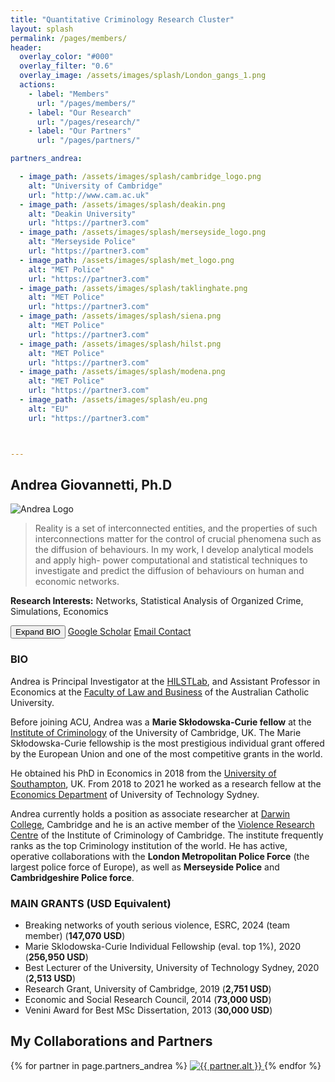 ```yaml
---
title: "Quantitative Criminology Research Cluster"
layout: splash
permalink: /pages/members/
header:
  overlay_color: "#000"
  overlay_filter: "0.6"
  overlay_image: /assets/images/splash/London_gangs_1.png
  actions:
    - label: "Members"
      url: "/pages/members/"
    - label: "Our Research"
      url: "/pages/research/"
    - label: "Our Partners"
      url: "/pages/partners/"

partners_andrea:

  - image_path: /assets/images/splash/cambridge_logo.png
    alt: "University of Cambridge"
    url: "http://www.cam.ac.uk"
  - image_path: /assets/images/splash/deakin.png
    alt: "Deakin University"
    url: "https://partner3.com"
  - image_path: /assets/images/splash/merseyside_logo.png
    alt: "Merseyside Police"
    url: "https://partner3.com"
  - image_path: /assets/images/splash/met_logo.png
    alt: "MET Police"
    url: "https://partner3.com"
  - image_path: /assets/images/splash/taklinghate.png
    alt: "MET Police"
    url: "https://partner3.com"
  - image_path: /assets/images/splash/siena.png
    alt: "MET Police"
    url: "https://partner3.com"
  - image_path: /assets/images/splash/hilst.png
    alt: "MET Police"
    url: "https://partner3.com"
  - image_path: /assets/images/splash/modena.png
    alt: "MET Police"
    url: "https://partner3.com"
  - image_path: /assets/images/splash/eu.png
    alt: "EU"
    url: "https://partner3.com"



---
```




<div class="profile-container">
  <div class="profile-card">
    <div class="profile-header">
      <h2>Andrea Giovannetti, Ph.D</h2>
    </div>
    <div class="profile-content">
      <img src="{{ site.baseurl }}/assets/images/andrea_logo.jpg" alt="Andrea Logo" class="profile-image">
      <div class="profile-text">
        <blockquote>
          Reality is a set of interconnected entities, and the properties of such interconnections matter for the control of crucial phenomena such as the diffusion of behaviours. In my work, I develop analytical models and apply high-	  power computational and statistical techniques to investigate and predict the diffusion of behaviours on human and economic networks.
        </blockquote>
        <p class="research-interests"><b>Research Interests:</b> Networks, Statistical Analysis of Organized Crime, Simulations, Economics</p>
        <div class="button-container">
          <button id="expand-bio-button" class="button">Expand BIO</button>
          <a href="https://scholar.google.com.au/citations?user=HileARUAAAAJ&hl=it" class="button">Google Scholar</a>
          <a href="mailto:andrea.giovannetti@acu.edu.au" class="button">Email Contact</a>
        </div>
      </div>
    </div>
  </div>
</div>

<div id="full-bio" class="profile-full-bio">
  <h3>BIO</h3>
  <p>Andrea is Principal Investigator at the <a href="https://hilstlab.org/">HILSTLab</a>, and Assistant Professor in Economics at the <a href="https://www.acu.edu.au/about-acu/faculties-directorates-and-staff/faculty-of-law-and-business">Faculty of Law and Business</a> of the Australian Catholic University.</p>
  <p>Before joining ACU, Andrea was a <strong>Marie Skłodowska-Curie fellow</strong> at the <a href="https://www.crim.cam.ac.uk">Institute of Criminology</a> of the University of Cambridge, UK. The Marie Skłodowska-Curie fellowship is the most prestigious individual grant offered by the European Union and one of the most competitive grants in the world.</p>
  <p>He obtained his PhD in Economics in 2018 from the <a href="https://www.southampton.ac.uk/">University of Southampton</a>, UK. From 2018 to 2021 he worked as a research fellow at the <a href="https://www.uts.edu.au/about/uts-business-school/economics-department">Economics Department</a> of University of Technology Sydney.</p>
  <p>Andrea currently holds a position as associate researcher at <a href="https://www.darwin.cam.ac.uk/">Darwin College</a>, Cambridge and he is an active member of the <a href="https://www.vrc.crim.cam.ac.uk/">Violence Research Centre</a> of the Institute of Criminology of Cambridge. The institute frequently ranks as the top Criminology institution of the world. He has active, operative collaborations with the <strong>London Metropolitan Police Force</strong> (the largest police force of Europe), as well as <strong>Merseyside Police</strong> and <strong>Cambridgeshire Police force</strong>.</p>
  <h3>MAIN GRANTS (USD Equivalent)</h3>
  <ul>
    <li>Breaking networks of youth serious violence, ESRC, 2024 (team member) (<strong>147,070 USD</strong>)</li>
    <li>Marie Sklodowska-Curie Individual Fellowship (eval. top 1%), 2020 (<strong>256,950 USD</strong>)</li>
    <li>Best Lecturer of the University, University of Technology Sydney, 2020 (<strong>2,513 USD</strong>)</li>
    <li>Research Grant, University of Cambridge, 2019 (<strong>2,751 USD</strong>)</li>
    <li>Economic and Social Research Council, 2014 (<strong>73,000 USD</strong>)</li>
    <li>Venini Award for Best MSc Dissertation, 2013 (<strong>30,000 USD</strong>)</li>
  </ul>

<section class="partners">
  <h2>My Collaborations and Partners</h2>
  <div class="partners-container">
    {% for partner in page.partners_andrea %}
      <a href="{{ partner.url }}">
        <img src="{{ partner.image_path | relative_url }}" alt="{{ partner.alt }}">
      </a>
    {% endfor %}
  </div>
</section>


</div>

<script>
  document.addEventListener('DOMContentLoaded', function () {
    var expandButton = document.getElementById('expand-bio-button');
    var fullBio = document.getElementById('full-bio');

    expandButton.addEventListener('click', function (e) {
      e.preventDefault();
      if (fullBio.style.display === 'none' || fullBio.style.display === '') {
        fullBio.style.display = 'block';
        expandButton.textContent = 'Collapse BIO';
      } else {
        fullBio.style.display = 'none';
        expandButton.textContent = 'Expand BIO';
      }
    });
  });
</script>